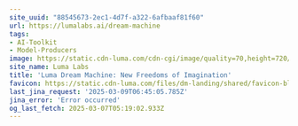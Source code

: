 ```yaml
---
site_uuid: "88545673-2ec1-4d7f-a322-6afbaaf81f60"
url: https://lumalabs.ai/dream-machine
tags:
- AI-Toolkit
- Model-Producers
image: https://static.cdn-luma.com/cdn-cgi/image/quality=70,height=720/files/dm-landing/OG/ogfallback.jpeg
site_name: Luma Labs
title: 'Luma Dream Machine: New Freedoms of Imagination'
favicon: https://static.cdn-luma.com/files/dm-landing/shared/favicon-black.ico
last_jina_request: '2025-03-09T06:45:05.785Z'
jina_error: 'Error occurred'
og_last_fetch: 2025-03-07T05:19:02.933Z
---
```


